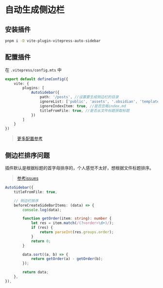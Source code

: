 # 自动生成侧边栏

## 安装插件

```bash
pnpm i -D vite-plugin-vitepress-auto-sidebar
```

## 配置插件

在 `.vitepress/config.mts` 中

```ts 
export default defineConfig({
    vite: {
        plugins: [
            AutoSidebar({
                path: '/posts', //设置要生成侧边栏的目录
                ignoreList: ['public', 'assets', '.obsidian', 'templates'], //设置忽略目录
                ignoreIndexItem: true, //是否忽略index.md
                titleFromFile: true, //是否从文件标题获取标题
            })
        ]
    }
})
```

> [更多配置参考](https://github.com/QC2168/vite-plugin-vitepress-auto-sidebar)

## 侧边栏排序问题

插件默认是根据标题的首字母排序的，个人感觉不太好，想根据文件标题排序。

> [参考issues](https://github.com/QC2168/vite-plugin-vitepress-auto-sidebar/issues/40)

```ts
AutoSidebar({
    titleFromFile: true,

    // 侧边栏排序
    beforeCreateSideBarItems: (data) => {
        console.log(data);

        function getOrder(item: string): number {
            let res = item.match(/(?<order>\d+)/);
            if (res) {
                return parseInt(res.groups.order);
            }
            return 0;
        }

        data.sort((a, b) => {
            return getOrder(a) - getOrder(b);
        });

        return data;
    },
}),
```